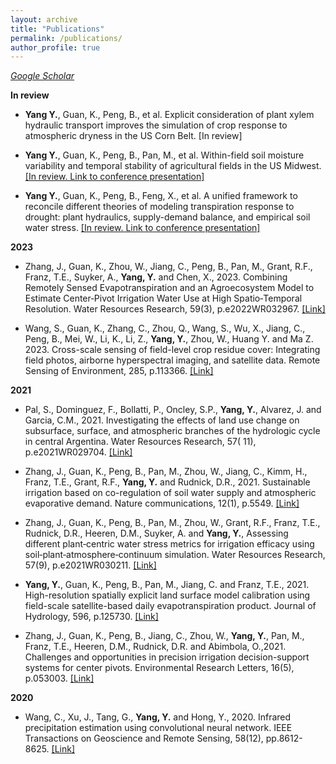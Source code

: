 ```yaml
---
layout: archive
title: "Publications"
permalink: /publications/
author_profile: true
---
```


*[Google Scholar](https://scholar.google.com/citations?user=PA1xQIMAAAAJ&hl=en)*

**In review**

- **Yang Y.**, Guan, K., Peng, B., et al. Explicit consideration of plant xylem hydraulic transport improves the simulation of crop response
  to atmospheric dryness in the US Corn Belt.  \[In review\]

- **Yang Y.**, Guan, K., Peng, B., Pan, M., et al. Within-field soil moisture variability and temporal stability of agricultural fields in
  the US Midwest. [\[In review. Link to conference presentation\]](https://ui.adsabs.harvard.edu/abs/2022AGUFM.H22R1087Y/abstract)

- **Yang Y.**, Guan, K., Peng, B., Feng, X., et al. A unified framework to reconcile different theories of modeling transpiration response to drought:
  plant hydraulics, supply-demand balance, and empirical soil water stress. [\[In review. Link to conference presentation\]](https://ui.adsabs.harvard.edu/abs/2022AGUFM.B16C..03Y/abstract)

**2023**

- Zhang, J., Guan, K., Zhou, W., Jiang, C., Peng, B., Pan, M., Grant, R.F., Franz, T.E., Suyker, A., **Yang, Y.** and Chen, X., 2023.
  Combining Remotely Sensed Evapotranspiration and an Agroecosystem Model to Estimate Center‐Pivot Irrigation Water Use at High
  Spatio‐Temporal Resolution. Water Resources Research, 59(3),
  p.e2022WR032967. [\[Link\]](https://agupubs.onlinelibrary.wiley.com/doi/full/10.1029/2022WR032967)

- Wang, S., Guan, K., Zhang, C., Zhou, Q., Wang, S., Wu, X., Jiang, C., Peng, B., Mei, W., Li, K., Li, Z., **Yang, Y.**, Zhou, W., Huang Y.
  and Ma Z. 2023. Cross-scale sensing of field-level crop residue cover: Integrating field photos, airborne hyperspectral imaging, and
  satellite data. Remote Sensing of Environment, 285,
  p.113366. [\[Link\]](https://www.sciencedirect.com/science/article/pii/S0034425722004722)

**2021**

- Pal, S., Dominguez, F., Bollatti, P., Oncley, S.P., **Yang, Y.**, Alvarez, J. and Garcia, C.M., 2021. Investigating the effects of land
  use change on subsurface, surface, and atmospheric branches of the hydrologic cycle in central Argentina. Water Resources Research, 57(
  11), p.e2021WR029704. [\[Link\]](https://agupubs.onlinelibrary.wiley.com/doi/full/10.1029/2021WR029704)

- Zhang, J., Guan, K., Peng, B., Pan, M., Zhou, W., Jiang, C., Kimm, H., Franz, T.E., Grant, R.F., **Yang, Y.** and Rudnick, D.R., 2021.
  Sustainable irrigation based on co-regulation of soil water supply and atmospheric evaporative demand. Nature communications, 12(1),
  p.5549. [\[Link\]](https://www.nature.com/articles/s41467-021-25254-7)

- Zhang, J., Guan, K., Peng, B., Pan, M., Zhou, W., Grant, R.F., Franz, T.E., Rudnick, D.R., Heeren, D.M., Suyker, A. and **Yang, Y.**,
  Assessing different plant‐centric water stress metrics for irrigation efficacy using soil‐plant‐atmosphere‐continuum simulation.
  Water Resources Research, 57(9), p.e2021WR030211. [\[Link\]](https://agupubs.onlinelibrary.wiley.com/doi/full/10.1029/2021WR030211)

- **Yang, Y.**, Guan, K., Peng, B., Pan, M., Jiang, C. and Franz, T.E., 2021. High-resolution spatially explicit land surface model
  calibration using field-scale satellite-based daily evapotranspiration product. Journal of Hydrology, 596,
  p.125730. [\[Link\]](https://www.sciencedirect.com/science/article/pii/S0022169420311914)

- Zhang, J., Guan, K., Peng, B., Jiang, C., Zhou, W., **Yang, Y.**, Pan, M., Franz, T.E., Heeren, D.M., Rudnick, D.R. and Abimbola, O.,2021.
  Challenges and opportunities in precision irrigation decision-support systems for center pivots. Environmental Research Letters, 16(5),
  p.053003. [\[Link\]](https://iopscience.iop.org/article/10.1088/1748-9326/abe436/meta)

**2020**

- Wang, C., Xu, J., Tang, G., **Yang, Y.** and Hong, Y., 2020. Infrared precipitation estimation using convolutional neural network. IEEE
  Transactions on Geoscience and Remote Sensing, 58(12), pp.8612-8625. [\[Link\]](https://ieeexplore.ieee.org/abstract/document/9085928)